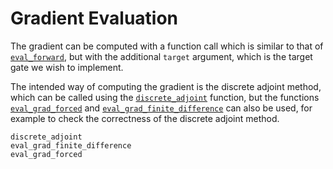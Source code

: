 # Gradient Evaluation
The gradient can be computed with a function call which is similar to that of 
[`eval_forward`](@ref), but with the additional `target` argument, which is the
target gate we wish to implement.

The intended way of computing the gradient is the discrete adjoint method, which
can be called using the [`discrete_adjoint`](@ref) function, but the functions
[`eval_grad_forced`](@ref) and [`eval_grad_finite_difference`](@ref) can also be
used, for example to check the correctness of the discrete adjoint method.

```@docs
discrete_adjoint
eval_grad_finite_difference
eval_grad_forced
```

